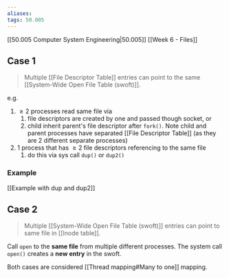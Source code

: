```yaml
---
aliases: 
tags: 50.005
---
```

[[50.005 Computer System Engineering|50.005]]
[[Week 6 - Files]]

## Case 1
> Multiple [[File Descriptor Table]] entries can point to the same [[System-Wide Open File Table (swoft)]].

e.g.
1. $\geq 2$ processes read same file via
	1. file descriptors are created by one and passed though socket, or
	2. child inherit parent's file descriptor after `fork()`. Note child and parent processes have separated [[File Descriptor Table]] (as they are 2 different separate processes)
2. 1 process that has $\geq 2$ file descriptors referencing to the same file
	1. do this via sys call `dup()` or `dup2()`

### Example
[[Example with dup and dup2]]

## Case 2
> Multiple [[System-Wide Open File Table (swoft)]] entries can point to same file in [[Inode table]].

Call `open` to the **same file** from multiple different processes.
The system call `open()` creates a **new entry** in the swoft.

Both cases are considered [[Thread mapping#Many to one]] mapping.